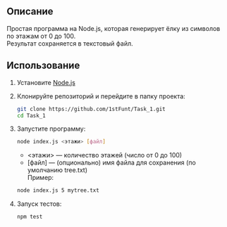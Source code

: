 ## Описание
Простая программа на Node.js, которая генерирует ёлку из символов по этажам от 0 до 100.  
Результат сохраняется в текстовый файл.

## Использование

1. Установите [Node.js](https://nodejs.org/)
2. Клонируйте репозиторий и перейдите в папку проекта:

   ```bash
   git clone https://github.com/1stFunt/Task_1.git
   cd Task_1
   ```
3. Запустите программу:

    ```bash
   node index.js <этажи> [файл]
   ```
   - <этажи> — количество этажей (число от 0 до 100)
   - [файл] — (опционально) имя файла для сохранения (по умолчанию tree.txt)  
   Пример:
   ```bash
   node index.js 5 mytree.txt
   ```
4. Запуск тестов:

   ```bash
   npm test
   ```
